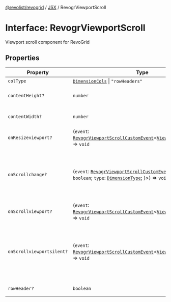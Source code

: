 [@revolist/revogrid](README.md) / [JSX](Namespace.JSX.md) / RevogrViewportScroll

# Interface: RevogrViewportScroll

Viewport scroll component for RevoGrid

## Properties

| Property | Type | Description | Defined in |
| ------ | ------ | ------ | ------ |
| `colType` | [`DimensionCols`](TypeAlias.DimensionCols.md) \| `"rowHeaders"` | - | [src/components.d.ts:2087](https://github.com/revolist/revogrid/blob/c9c4fc1791ac452c4c9470419263ce544ebb624f/src/components.d.ts#L2087) |
| `contentHeight?` | `number` | Height of inner content | [src/components.d.ts:2091](https://github.com/revolist/revogrid/blob/c9c4fc1791ac452c4c9470419263ce544ebb624f/src/components.d.ts#L2091) |
| `contentWidth?` | `number` | Width of inner content | [src/components.d.ts:2095](https://github.com/revolist/revogrid/blob/c9c4fc1791ac452c4c9470419263ce544ebb624f/src/components.d.ts#L2095) |
| `onResizeviewport?` | (`event`: [`RevogrViewportScrollCustomEvent`](Interface.RevogrViewportScrollCustomEvent.md)\<[`ViewPortResizeEvent`](TypeAlias.ViewPortResizeEvent.md)\>) => `void` | Viewport resize | [src/components.d.ts:2099](https://github.com/revolist/revogrid/blob/c9c4fc1791ac452c4c9470419263ce544ebb624f/src/components.d.ts#L2099) |
| `onScrollchange?` | (`event`: [`RevogrViewportScrollCustomEvent`](Interface.RevogrViewportScrollCustomEvent.md)\<\{ `hasScroll`: `boolean`; `type`: [`DimensionType`](TypeAlias.DimensionType.md); \}\>) => `void` | Triggered on scroll change, can be used to get information about scroll visibility | [src/components.d.ts:2103](https://github.com/revolist/revogrid/blob/c9c4fc1791ac452c4c9470419263ce544ebb624f/src/components.d.ts#L2103) |
| `onScrollviewport?` | (`event`: [`RevogrViewportScrollCustomEvent`](Interface.RevogrViewportScrollCustomEvent.md)\<[`ViewPortScrollEvent`](TypeAlias.ViewPortScrollEvent.md)\>) => `void` | Before scroll event | [src/components.d.ts:2110](https://github.com/revolist/revogrid/blob/c9c4fc1791ac452c4c9470419263ce544ebb624f/src/components.d.ts#L2110) |
| `onScrollviewportsilent?` | (`event`: [`RevogrViewportScrollCustomEvent`](Interface.RevogrViewportScrollCustomEvent.md)\<[`ViewPortScrollEvent`](TypeAlias.ViewPortScrollEvent.md)\>) => `void` | Silently scroll to coordinate Made to align negative coordinates for mobile devices | [src/components.d.ts:2114](https://github.com/revolist/revogrid/blob/c9c4fc1791ac452c4c9470419263ce544ebb624f/src/components.d.ts#L2114) |
| `rowHeader?` | `boolean` | Enable row header | [src/components.d.ts:2118](https://github.com/revolist/revogrid/blob/c9c4fc1791ac452c4c9470419263ce544ebb624f/src/components.d.ts#L2118) |
